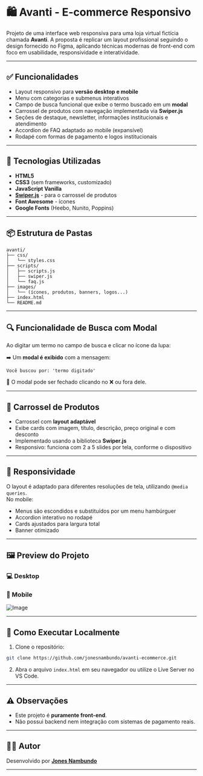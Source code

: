 # 🛍️ Avanti - E-commerce Responsivo

Projeto de uma interface web responsiva para uma loja virtual fictícia chamada **Avanti**. A proposta é replicar um layout profissional seguindo o design fornecido no Figma, aplicando técnicas modernas de front-end com foco em usabilidade, responsividade e interatividade.

---

## ✅ Funcionalidades

- Layout responsivo para **versão desktop e mobile**
- Menu com categorias e submenus interativos
- Campo de busca funcional que exibe o termo buscado em um **modal**
- Carrossel de produtos com navegação implementada via **Swiper.js**
- Seções de destaque, newsletter, informações institucionais e atendimento
- Accordion de FAQ adaptado ao mobile (expansível)
- Rodapé com formas de pagamento e logos institucionais

---

## 🧱 Tecnologias Utilizadas

- **HTML5**
- **CSS3** (sem frameworks, customizado)
- **JavaScript Vanilla**
- [**Swiper.js**](https://swiperjs.com/) - para o carrossel de produtos
- **Font Awesome** - ícones
- **Google Fonts** (Heebo, Nunito, Poppins)

---

## 📦 Estrutura de Pastas

```
avanti/
├── css/
│   └── styles.css
├── scripts/
│   ├── scripts.js
│   ├── swiper.js
│   └── faq.js
├── images/
│   └── (ícones, produtos, banners, logos...)
├── index.html
└── README.md
```

---

## 🔍 Funcionalidade de Busca com Modal

Ao digitar um termo no campo de busca e clicar no ícone da lupa:

➡️ Um **modal é exibido** com a mensagem:
```
Você buscou por: 'termo digitado'
```

🔁 O modal pode ser fechado clicando no ❌ ou fora dele.

---

## 🎠 Carrossel de Produtos

- Carrossel com **layout adaptável**
- Exibe cards com imagem, título, descrição, preço original e com desconto
- Implementado usando a biblioteca **Swiper.js**
- Responsivo: funciona com 2 a 5 slides por tela, conforme o dispositivo

---

## 📱 Responsividade

O layout é adaptado para diferentes resoluções de tela, utilizando `@media queries`.  
No mobile:

- Menus são escondidos e substituídos por um menu hambúrguer
- Accordion interativo no rodapé
- Cards ajustados para largura total
- Banner otimizado

---

## 🖼️ Preview do Projeto

### 💻 Desktop



### 📱 Mobile

![Image](https://github.com/user-attachments/assets/2042e921-8fe9-4daa-b8d3-a4ef0874513a)




---

## 🚀 Como Executar Localmente

1. Clone o repositório:

```bash
git clone https://github.com/jonesnambundo/avanti-ecommerce.git
```

2. Abra o arquivo `index.html` em seu navegador ou utilize o Live Server no VS Code.

---

## ⚠️ Observações

- Este projeto é **puramente front-end**.
- Não possui backend nem integração com sistemas de pagamento reais.

---

## 👨‍💻 Autor

Desenvolvido por [**Jones Nambundo**](https://github.com/jonesnambundo)

---
